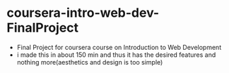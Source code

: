 # coursera-intro-web-dev-FinalProject
- Final Project for coursera course on Introduction to Web Development
- i made this in about 150 min and thus it has the desired features and nothing more(aesthetics and design is too simple)
